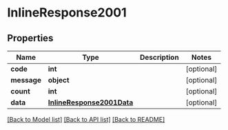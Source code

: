 # InlineResponse2001

## Properties
Name | Type | Description | Notes
------------ | ------------- | ------------- | -------------
**code** | **int** |  | [optional] 
**message** | **object** |  | [optional] 
**count** | **int** |  | [optional] 
**data** | [**InlineResponse2001Data**](InlineResponse2001Data.md) |  | [optional] 

[[Back to Model list]](../README.md#documentation-for-models) [[Back to API list]](../README.md#documentation-for-api-endpoints) [[Back to README]](../README.md)

